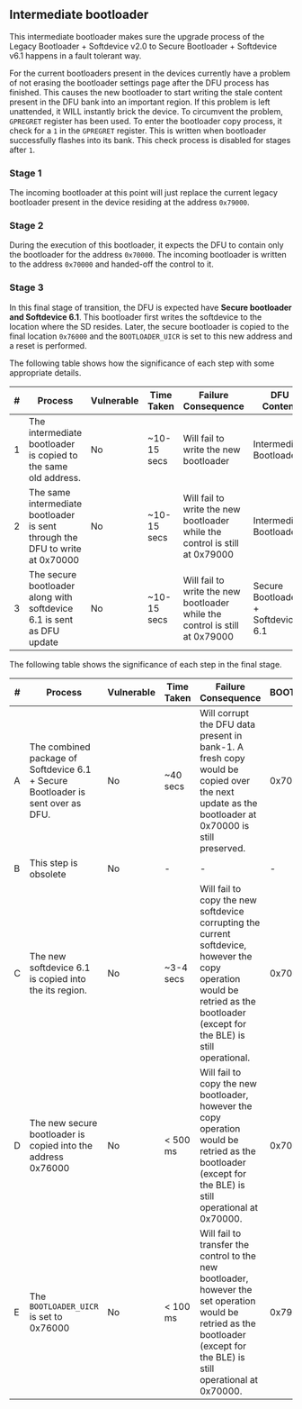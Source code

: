 ## Intermediate bootloader

This intermediate bootloader makes sure the upgrade process of the Legacy Bootloader + Softdevice v2.0 to Secure Bootloader + Softdevice v6.1 happens in a fault tolerant way.

For the current bootloaders present in the devices currently have a problem of not erasing the bootloader settings page after the DFU process has finished. This causes the new bootloader to start writing the stale content present in the DFU bank into an important region. If this problem is left unattended, it WILL instantly brick the device. To circumvent the problem, `GPREGRET` register has been used. To enter the bootloader copy process, it check for a `1` in the `GPREGRET` register. This is written when bootloader successfully flashes into its bank. This check process is disabled for stages after `1`.

### Stage 1
The incoming bootloader at this point will just replace the current legacy bootloader present in the device residing at the address `0x79000`.

### Stage 2
During the execution of this bootloader, it expects the DFU to contain only the bootloader for the address `0x70000`. The incoming bootloader is written to the address `0x70000` and handed-off the control to it.

### Stage 3
In this final stage of transition, the DFU is expected have **Secure bootloader and Softdevice 6.1**. This bootloader first writes the softdevice to the location where the SD resides. Later, the secure bootloader is copied to the final location `0x76000` and the `BOOTLOADER_UICR` is set to this new address and a reset is performed.

The following table shows how the significance of each step with some appropriate details.

| # | Process   | Vulnerable | Time Taken | Failure Consequence | DFU Content |  DFU BL Addr. |
|---|-----------|------------|------------|---------------------|----------|--------------|
| 1 | The intermediate bootloader is copied to the same old address. | No | ~10-15 secs | Will fail to write the new bootloader | Intermediate Bootloader | 0x79000 |
| 2 | The same intermediate bootloader is sent through the DFU to write at 0x70000 | No       | ~10-15 secs | Will fail to write the new bootloader while the control is still at 0x79000 | Intermediate Bootloader | 0x70000 |
| 3 | The secure bootloader along with softdevice 6.1 is sent as DFU update | No       | ~10-15 secs | Will fail to write the new bootloader while the control is still at 0x79000 | Secure Bootloader + Softdevice 6.1 | 0x70000 |


The following table shows the significance of each step in the final stage.

| # | Process   | Vulnerable | Time Taken | Failure Consequence |  BOOTLOADER_UICR |
|---|-----------|------------|------------|---------------------|-------------------|
| A | The combined package of Softdevice 6.1 + Secure Bootloader is sent over as DFU. | No       | ~40 secs | Will corrupt the DFU data present in bank-1. A fresh copy would be copied over the next update as the bootloader at 0x70000 is still preserved. | 0x70000 |
| B | This step is obsolete | No       | - | - | - |
| C | The new softdevice 6.1 is copied into the its region. | No       | ~3-4 secs | Will fail to copy the new softdevice corrupting the current softdevice, however the copy operation would be retried as the bootloader (except for the BLE) is still operational. |  0x70000 |
| D | The new secure bootloader is copied into the address 0x76000 | No       | < 500 ms | Will fail to copy the new bootloader, however the copy operation would be retried as the bootloader (except for the BLE) is still operational at 0x70000. |  0x70000 |
| E | The `BOOTLOADER_UICR` is set to 0x76000 | No       | < 100 ms | Will fail to transfer the control to the new bootloader, however the set operation would be retried as the bootloader (except for the BLE) is still operational at 0x70000. |  0x79000 |
